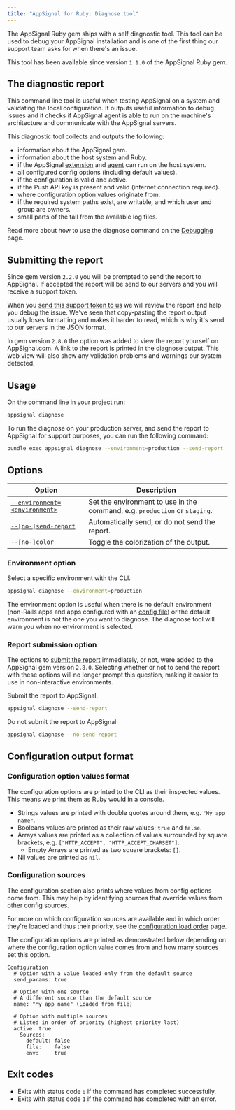 ```yaml
---
title: "AppSignal for Ruby: Diagnose tool"
---
```


The AppSignal Ruby gem ships with a self diagnostic tool. This tool can be used to debug your AppSignal installation and is one of the first thing our support team asks for when there's an issue.

This tool has been available since version `1.1.0` of the AppSignal Ruby gem.

## The diagnostic report

This command line tool is useful when testing AppSignal on a system and validating the local configuration. It outputs useful information to debug issues and it checks if AppSignal agent is able to run on the machine's architecture and communicate with the AppSignal servers.

This diagnostic tool collects and outputs the following:

- information about the AppSignal gem.
- information about the host system and Ruby.
- if the AppSignal [extension](/appsignal/how-appsignal-operates.html#extension) and [agent](/appsignal/how-appsignal-operates.html#agent) can run on the host system.
- all configured config options (including default values).
- if the configuration is valid and active.
- if the Push API key is present and valid (internet connection required).
- where configuration option values originate from.
- if the required system paths exist, are writable, and which user and group are owners.
- small parts of the tail from the available log files.

Read more about how to use the diagnose command on the [Debugging][debugging] page.

## Submitting the report

Since gem version `2.2.0` you will be prompted to send the report to AppSignal. If accepted the report will be send to our servers and you will receive a support token.

When you [send this support token to us](mailto:support@appsignal.com) we will review the report and help you debug the issue. We've seen that copy-pasting the report output usually loses formatting and makes it harder to read, which is why it's send to our servers in the JSON format.

In gem version `2.8.0` the option was added to view the report yourself on AppSignal.com. A link to the report is printed in the diagnose output. This web view will also show any validation problems and warnings our system detected.

## Usage

On the command line in your project run:

```bash
appsignal diagnose
```

To run the diagnose on your production server, and send the report to AppSignal for support purposes, you can run the following command:

```bash
bundle exec appsignal diagnose --environment=production --send-report
```

## Options

| Option         | Description                            |
| -------------- | -------------------------------------- |
| [`--environment=<environment>`](#environment-option) | Set the environment to use in the command, e.g. `production` or `staging`. |
| [`--[no-]send-report`](#report-submission-option) | Automatically send, or do not send the report. |
| `--[no-]color` | Toggle the colorization of the output. |

### Environment option

Select a specific environment with the CLI.

```bash
appsignal diagnose --environment=production
```

The environment option is useful when there is no default environment (non-Rails apps and apps configured with an [config file](/ruby/configuration/load-order.html#file)) or the default environment is not the one you want to diagnose. The diagnose tool will warn you when no environment is selected.

### Report submission option

The options to [submit the report](#submitting-the-report) immediately, or not, were added to the AppSignal gem version `2.8.0`. Selecting whether or not to send the report with these options will no longer prompt this question, making it easier to use in non-interactive environments.

Submit the report to AppSignal:

```bash
appsignal diagnose --send-report
```

Do not submit the report to AppSignal:

```bash
appsignal diagnose --no-send-report
```

## Configuration output format

### Configuration option values format

The configuration options are printed to the CLI as their inspected values. This means we print them as Ruby would in a console.

- Strings values are printed with double quotes around them, e.g. `"My app name"`.
- Booleans values are printed as their raw values: `true` and `false`.
- Arrays values are printed as a collection of values surrounded by square brackets, e.g. `["HTTP_ACCEPT", "HTTP_ACCEPT_CHARSET"]`.
  - Empty Arrays are printed as two square brackets: `[]`.
- Nil values are printed as `nil`.

### Configuration sources

The configuration section also prints where values from config options come from. This may help by identifying sources that override values from other config sources.

For more on which configuration sources are available and in which order they're loaded and thus their priority, see the [configuration load order](/ruby/configuration/load-order.html) page.

The configuration options are printed as demonstrated below depending on where the configuration option value comes from and how many sources set this option.

```
Configuration
  # Option with a value loaded only from the default source
  send_params: true

  # Option with one source
  # A different source than the default source
  name: "My app name" (Loaded from file)

  # Option with multiple sources
  # Listed in order of priority (highest priority last)
  active: true
    Sources:
      default: false
      file:    false
      env:     true
```

## Exit codes

- Exits with status code `0` if the command has completed successfully.
- Exits with status code `1` if the command has completed with an error.

[debugging]: /support/debugging.html
